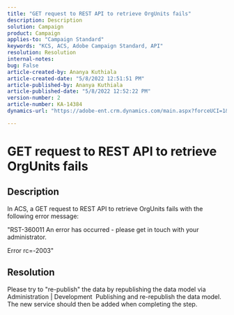 ```yaml
---
title: "GET request to REST API to retrieve OrgUnits fails"
description: Description
solution: Campaign
product: Campaign
applies-to: "Campaign Standard"
keywords: "KCS, ACS, Adobe Campaign Standard, API"
resolution: Resolution
internal-notes: 
bug: False
article-created-by: Ananya Kuthiala
article-created-date: "5/8/2022 12:51:51 PM"
article-published-by: Ananya Kuthiala
article-published-date: "5/8/2022 12:52:22 PM"
version-number: 2
article-number: KA-14384
dynamics-url: "https://adobe-ent.crm.dynamics.com/main.aspx?forceUCI=1&pagetype=entityrecord&etn=knowledgearticle&id=758741a0-cdce-ec11-a7b5-0022480a8e40"

---
```

# GET request to REST API to retrieve OrgUnits fails

## Description


In ACS, a GET request to REST API to retrieve OrgUnits fails with the following error message:

"RST-360011 An error has occurred - please get in touch with your administrator.

Error rc=-2003"


## Resolution


Please try to "re-publish" the data by republishing the data model via Administration | Development  Publishing and re-republish the data model. The new service should then be added when completing the step.
